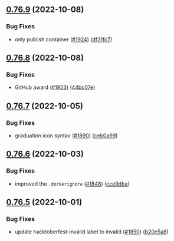 ## [0.76.9](https://github.com/EddieHubCommunity/LinkFree/compare/v0.76.8...v0.76.9) (2022-10-08)


### Bug Fixes

* only publish container ([#1924](https://github.com/EddieHubCommunity/LinkFree/issues/1924)) ([df31fc7](https://github.com/EddieHubCommunity/LinkFree/commit/df31fc707a8d7d990d4a02e695b7ec8e907e3555))



## [0.76.8](https://github.com/EddieHubCommunity/LinkFree/compare/v0.76.7...v0.76.8) (2022-10-08)


### Bug Fixes

* GitHub award ([#1923](https://github.com/EddieHubCommunity/LinkFree/issues/1923)) ([44bc07e](https://github.com/EddieHubCommunity/LinkFree/commit/44bc07e62a74f1b0c6a177bc640820c9ff191595))



## [0.76.7](https://github.com/EddieHubCommunity/LinkFree/compare/v0.76.6...v0.76.7) (2022-10-05)


### Bug Fixes

* graduation icon syntax ([#1890](https://github.com/EddieHubCommunity/LinkFree/issues/1890)) ([ceb0a99](https://github.com/EddieHubCommunity/LinkFree/commit/ceb0a99a1bc5920dddb3875b64bf2d3d4a3c1030))



## [0.76.6](https://github.com/EddieHubCommunity/LinkFree/compare/v0.76.5...v0.76.6) (2022-10-03)


### Bug Fixes

* improved the `.dockerignore` ([#1848](https://github.com/EddieHubCommunity/LinkFree/issues/1848)) ([cce9dba](https://github.com/EddieHubCommunity/LinkFree/commit/cce9dba37cb17c43ddec9471b1a4323899ceac3a))



## [0.76.5](https://github.com/EddieHubCommunity/LinkFree/compare/v0.76.4...v0.76.5) (2022-10-01)


### Bug Fixes

* update hacktoberfest-invalid label to invalid ([#1850](https://github.com/EddieHubCommunity/LinkFree/issues/1850)) ([b20e5a8](https://github.com/EddieHubCommunity/LinkFree/commit/b20e5a86e5904a661b9612ea492d526988d5eda3))



